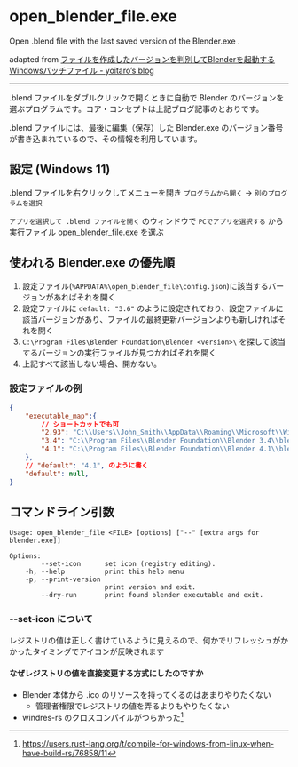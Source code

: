 # open_blender_file.exe

Open .blend file with the last saved version of the Blender.exe .

adapted from [ファイルを作成したバージョンを判別してBlenderを起動するWindowsバッチファイル - yoitaro’s blog](https://yoitaro.hatenablog.com/entry/2019/11/10/224757)

---
.blend ファイルをダブルクリックで開くときに自動で Blender のバージョンを選ぶプログラムです。コア・コンセプトは上記ブログ記事のとおりです。

.blend ファイルには、最後に編集（保存）した Blender.exe のバージョン番号が書き込まれているので、その情報を利用しています。

## 設定 (Windows 11)
.blend ファイルを右クリックしてメニューを開き
`プログラムから開く` → `別のプログラムを選択`

`アプリを選択して .blend ファイルを開く` のウィンドウで `PCでアプリを選択する` から 実行ファイル open_blender_file.exe を選ぶ

## 使われる Blender.exe の優先順
1. 設定ファイル(`%APPDATA%\open_blender_file\config.json`)に該当するバージョンがあればそれを開く
2. 設定ファイルに `default: "3.6"` のように設定されており、設定ファイルに該当バージョンがあり、ファイルの最終更新バージョンよりも新しければそれを開く
3. `C:\Program Files\Blender Foundation\Blender <version>\` を探して該当するバージョンの実行ファイルが見つかればそれを開く
4. 上記すべて該当しない場合、開かない。

### 設定ファイルの例
```json5:config.json
{
    "executable_map":{
        // ショートカットでも可
        "2.93": "C:\\Users\\John_Smith\\AppData\\Roaming\\Microsoft\\Windows\\Start Menu\\Programs\\Blender\\Blender 2.93.lnk",
        "3.4": "C:\\Program Files\\Blender Foundation\\Blender 3.4\\blender-launcher.exe",
        "4.1": "C:\\Program Files\\Blender Foundation\\Blender 4.1\\blender-launcher.exe",
    },
    // "default": "4.1", のように書く
    "default": null,
}
```

## コマンドライン引数
```
Usage: open_blender_file <FILE> [options] ["--" [extra args for blender.exe]]

Options:
        --set-icon      set icon (registry editing).
    -h, --help          print this help menu
    -p, --print-version
                        print version and exit.
        --dry-run       print found blender executable and exit.
```

### --set-icon について
レジストリの値は正しく書けているように見えるので、何かでリフレッシュがかかったタイミングでアイコンが反映されます
#### なぜレジストリの値を直接変更する方式にしたのですか
* Blender 本体から .ico のリソースを持ってくるのはあまりやりたくない
  + 管理者権限でレジストリの値を弄るよりもやりたくない
* windres-rs のクロスコンパイルがつらかった[^1]

[^1]: https://users.rust-lang.org/t/compile-for-windows-from-linux-when-have-build-rs/76858/11
